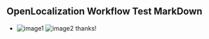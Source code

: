 ## OpenLocalization Workflow Test MarkDown
* ![image1](.\cb081cbb-c186-42c4-8139-2d19332afd8e.png)   ![image2](.\ea895aef-059a-44ee-b60c-c666f3c826c3.png) 
thanks!
